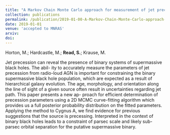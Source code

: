 ```yaml
---
title: "A Markov Chain Monte Carlo approach for measurement of jet precession in radio-loud active galactic nuclei"
collection: publications
permalink: /publication/2019-01-00-A-Markov-Chain-Monte-Carlo-approach-for-measurement-of-jet-precession-in-radio-loud-active-galactic-nuclei
date: 2019-01-01
venue: 'accepted to MNRAS'
arxiv: 
doi: 
---
```

 Horton, M.; Hardcastle, M.; **Read, S.**; Krause, M.

 Jet precession can reveal the presence of binary systems of supermassive
black holes. The abil- ity to accurately measure the parameters of jet
precession from radio-loud AGN is important for constraining the binary
supermassive black hole population, which are expected as a result of
hierarchical galaxy evolution. The age, morphology, and orientation
along the line of sight of a given source often result in uncertainties
regarding jet path. This paper presents a new ap- proach for efficient
determination of precession parameters using a 2D MCMC curve-fitting
algorithm which provides us a full posterior probability distribution on
the fitted parameters. Applying the method to Cygnus A, we find evidence
for previous suggestions that the source is precessing. Interpreted in
the context of binary black holes leads to a constraint of parsec scale
and likely sub-parsec orbital separation for the putative supermassive
binary.

